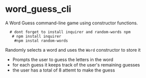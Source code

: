 # word_guess_cli


A Word Guess command-line game using constructor functions.

    
      # dont forget to install inquirer and random-words npm
       # npm install inquirer
        #npm instal random-words
   Randomly selects a word and uses the `Word` constructor to store it
  * Prompts the user to guess the letters in the word 
  * for each guess it keeps track of the user's remaining guesses
  * the user has a total of 8 attemt to make the guess
